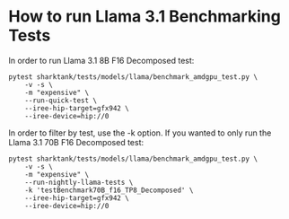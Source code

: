 # How to run Llama 3.1 Benchmarking Tests
In order to run Llama 3.1 8B F16 Decomposed test:
```
pytest sharktank/tests/models/llama/benchmark_amdgpu_test.py \
    -v -s \
    -m "expensive" \
    --run-quick-test \
    --iree-hip-target=gfx942 \
    --iree-device=hip://0
```

In order to filter by test, use the -k option. If you
wanted to only run the Llama 3.1 70B F16 Decomposed test:
```
pytest sharktank/tests/models/llama/benchmark_amdgpu_test.py \
    -v -s \
    -m "expensive" \
    --run-nightly-llama-tests \
    -k 'testBenchmark70B_f16_TP8_Decomposed' \
    --iree-hip-target=gfx942 \
    --iree-device=hip://0
```
